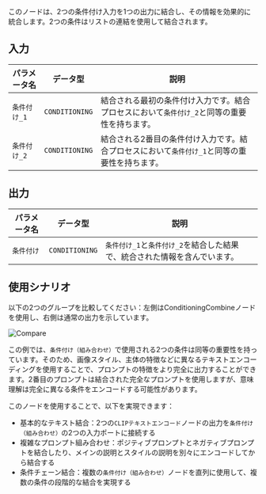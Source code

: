 このノードは、2つの条件付け入力を1つの出力に結合し、その情報を効果的に統合します。2つの条件はリストの連結を使用して結合されます。

## 入力

| パラメータ名          | データ型           | 説明 |
|----------------------|--------------------|-------------|
| `条件付け_1`         | `CONDITIONING`     | 結合される最初の条件付け入力です。結合プロセスにおいて`条件付け_2`と同等の重要性を持ちます。 |
| `条件付け_2`         | `CONDITIONING`     | 結合される2番目の条件付け入力です。結合プロセスにおいて`条件付け_1`と同等の重要性を持ちます。 |

## 出力

| パラメータ名          | データ型           | 説明 |
|----------------------|--------------------|-------------|
| `条件付け`           | `CONDITIONING`     | `条件付け_1`と`条件付け_2`を結合した結果で、統合された情報を含んでいます。 |

## 使用シナリオ

以下の2つのグループを比較してください：左側はConditioningCombineノードを使用し、右側は通常の出力を示しています。

![Compare](./asset/compare.jpg)

この例では、`条件付け（組み合わせ）`で使用される2つの条件は同等の重要性を持っています。そのため、画像スタイル、主体の特徴などに異なるテキストエンコーディングを使用することで、プロンプトの特徴をより完全に出力することができます。2番目のプロンプトは結合された完全なプロンプトを使用しますが、意味理解は完全に異なる条件をエンコードする可能性があります。

このノードを使用することで、以下を実現できます：

- 基本的なテキスト結合：2つの`CLIPテキストエンコード`ノードの出力を`条件付け（組み合わせ）`の2つの入力ポートに接続する
- 複雑なプロンプト組み合わせ：ポジティブプロンプトとネガティブプロンプトを結合したり、メインの説明とスタイルの説明を別々にエンコードしてから結合する
- 条件チェーン結合：複数の`条件付け（組み合わせ）`ノードを直列に使用して、複数の条件の段階的な結合を実現する
